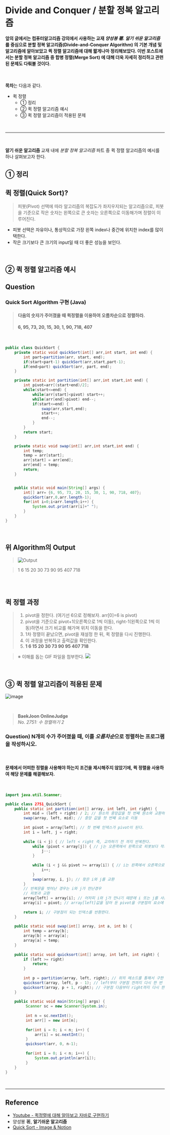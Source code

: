 # Divide and Conquer / 분할 정복 알고리즘

#### 앞의 글에서는 컴퓨터알고리즘 강의에서 사용하는 교재 *양성봉 著. 알기 쉬운 알고리즘* 를 중심으로 **분할 정복 알고리즘(Divide-and-Conquer Algorithm)** 의 기본 개념 및 알고리즘에 알아보았고 퀵 정렬 알고리즘에 대해 짧게나마 정리해보았다. 이번 포스트에서는 분할 정복 알고리즘 중 **합병 정렬(Merge Sort)** 에 대해 더욱 자세히 정리하고 관련된 문제도 다뤄볼 것이다.
<br/>

**목차**는 다음과 같다.

* 퀵 정렬
   * ① 정리
   * ② 퀵 정렬 알고리즘 예시
   * ③ 퀵 정렬 알고리즘이 적용된 문제
<br/>

___

<br/>

**알기 쉬운 알고리즘** 교재 내에 *분할 정복 알고리즘* 파트 중 퀵 정렬 알고리즘의 예시를 하나 살펴보고자 한다.
<br/>

## ① 정리
## 퀵 정렬(Quick Sort)?
> 피봇(Pivot) 선택에 따라 알고리즘의 복잡도가 좌지우지되는 알고리즘으로, 피봇을 기준으로 작은 숫자는 왼쪽으로 큰 숫자는 오른쪽으로 이동해가며 정렬이 이루어진다.
- 피봇 선택은 자유이나, 통상적으로 가장 왼쪽 index나 중간에 위치한 index를 많이 택한다.
- 작은 크기보다 큰 크기의 input일 때 더 좋은 성능을 보인다.



<br/>

## ② 퀵 정렬 알고리즘 예시

## Question
### Quick Sort Algorithm 구현 (Java)
> #### 다음의 숫자가 주어졌을 때 퀵정렬을 이용하여 오름차순으로 정렬하라.
> #### **6, 95, 73, 20, 15, 30, 1, 90, 718, 407**

<br/>

```java
public class QuickSort {
    private static void quickSort(int[] arr,int start, int end) {
        int part=partition(arr, start, end);
        if(start<part-1) quickSort(arr,start,part-1);
        if(end>part) quickSort(arr, part, end);
    }

    private static int partition(int[] arr,int start,int end) {
        int pivot=arr[(start+end)/2];
        while(start<=end) {
            while(arr[start]<pivot) start++;
            while(arr[end]>pivot) end--;
            if(start<=end) {
                swap(arr,start,end);
                start++;
                end--;
            }
        }
        return start;
    }

    private static void swap(int[] arr,int start,int end) {
        int temp;
		temp = arr[start];
        arr[start] = arr[end];
        arr[end] = temp;
        return;
    }


    public static void main(String[] args) {
        int[] arr= {6, 95, 73, 20, 15, 30, 1, 90, 718, 407};
        quickSort(arr,0,arr.length-1);
        for(int i=0;i<arr.length;i++) {
            System.out.print(arr[i]+" ");
        }
    }
}
```
<br/>


## 위 Algorithm의 Output
> ![Output](https://github.com/a090066/a090066.github.io/blob/main/Output.png?raw=true)

> 1 6 15 20 30 73 90 95 407 718 

<br/>


<br/>


## 퀵 정렬 과정
> 1. pivot을 정한다. (여기선 6으로 정해보자. arr[0]=6 is pivot)
> 2. pivot을 기준으로 pivot+1(오른쪽으로 1씩 이동), right-1(왼쪽으로 1씩 이동)하면서 크기 비교를 해가며 위치 이동을 한다.
> 3. 1차 정렬이 끝났으면, pivot을 재설정 한 뒤, 퀵 정렬을 다시 진행한다.
> 4. 이 과정을 반복하고 출력값을 확인한다.
> 5. **1 6 15 20 30 73 90 95 407 718** 

> ※ 이해를 돕는 GIF 파일을 첨부한다.
![](https://github.com/GimunLee/tech-refrigerator/raw/master/Algorithm/resources/quick-sort-001.gif)

<br/>


## ③ 퀵 정렬 알고리즘이 적용된 문제
![image](https://img1.daumcdn.net/thumb/R1280x0/?scode=mtistory2&fname=https%3A%2F%2Fblog.kakaocdn.net%2Fdn%2FcnsKLT%2FbtqNpHAtcBx%2F0KKbPnt5IWefbnwI2EPM91%2Fimg.png)

<br/>

> **BaekJoon OnlineJudge** <br/> *No. 2751: 수 정렬하기 2* 
### **Question)** N개의 수가 주어졌을 때, 이를 *오름차순*으로 정렬하는 프로그램을 작성하시오. 
<br/>

#### 문제에서 어떠한 정렬을 사용해야 하는지 조건을 제시해주지 않았기에, **퀵 정렬**을 사용하여 해당 문제를 해결해보자.
<br/>

```java
import java.util.Scanner;

public class 2751_QuickSort {
	public static int partition(int[] array, int left, int right) {
	    int mid = (left + right) / 2; // 원소의 중앙값을 첫 번째 원소와 교환하기 위함
	    swap(array, left, mid); // 중앙 값을 첫 번째 요소로 이동
	 
	    int pivot = array[left]; // 첫 번째 인덱스가 pivot이 된다.
        int i = left, j = right;
	 
	    while (i < j) { // left < right 즉, 교차하기 전 까지 반복한다.
	        while (pivot < array[j]) { // j는 오른쪽에서 왼쪽으로 피봇보다 작거나 같은 값을 찾는다.
	            j--;
	        }
	 
	        while (i < j && pivot >= array[i]) { // i는 왼쪽에서 오른쪽으로 피봇보다 큰 값을 찾는다.
	            i++;
	        }
	        swap(array, i, j); // 찾은 i와 j를 교환
	    }
	    // 반복문을 벗어난 경우는 i와 j가 만난경우
	    // 피봇과 교환
	    array[left] = array[i]; // 어차피 i와 j가 만나기 때문에 i 또는 j를 사용하면 된다.
	    array[i] = pivot; // array[left]값을 담아 둔 pivot을 구분점의 요소에 저장
	    
	    return i; // 구분점이 되는 인덱스를 반환한다.
	}
	 
	public static void swap(int[] array, int a, int b) {
	    int temp = array[b];
	    array[b] = array[a];
	    array[a] = temp;
	}
	 
	public static void quicksort(int[] array, int left, int right) { 
	    if (left >= right) 
	        return;
	    }
	 
	    int p = partition(array, left, right); // 위의 메소드를 통해서 구한 구분점을 저장
	    quicksort(array, left, p - 1); // left부터 구분점 전까지 다시 한 번 재귀호출
	    quicksort(array, p + 1, right); // 구분점 다음부터 right까지 다시 한 번 재귀호출
	}
	
	public static void main(String[] args) {
		 Scanner sc = new Scanner(System.in);
		 
		 int n = sc.nextInt();
		 int arr[] = new int[n];
		 
		 for(int i = 0; i < n; i++) {
			 arr[i] = sc.nextInt();
		 }
		 quicksort(arr, 0, n-1);
	       
		 for(int i = 0; i < n; i++) {
			 System.out.println(arr[i]); 
		 }
	}
}
```
<br/>

___
## Reference
* [Youtube - 퀵정렬에 대해 알아보고 자바로 구현하기](https://www.youtube.com/watch?v=7BDzle2n47c)
* 양성봉 著, **알기쉬운 알고리즘**
* [Quick Sort - Image & Notion](https://gyoogle.dev/blog/algorithm/Quick%20Sort.html)
<br/>